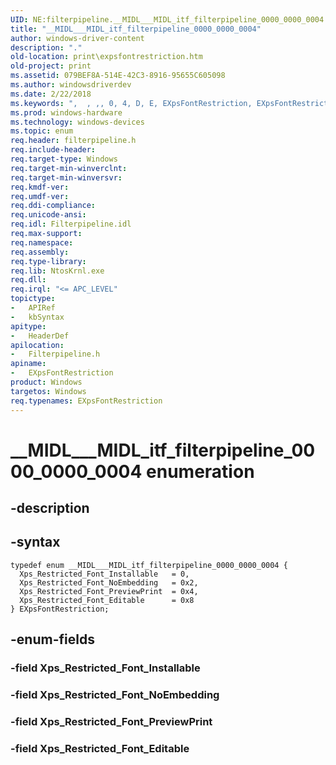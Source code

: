 ```yaml
---
UID: NE:filterpipeline.__MIDL___MIDL_itf_filterpipeline_0000_0000_0004
title: "__MIDL___MIDL_itf_filterpipeline_0000_0000_0004"
author: windows-driver-content
description: "."
old-location: print\expsfontrestriction.htm
old-project: print
ms.assetid: 079BEF8A-514E-42C3-8916-95655C605098
ms.author: windowsdriverdev
ms.date: 2/22/2018
ms.keywords: ",  , ,, 0, 4, D, E, EXpsFontRestriction, EXpsFontRestriction enumeration [Print Devices], F, I, L, M, R, X, Xps_Restricted_Font_Editable, Xps_Restricted_Font_Installable, Xps_Restricted_Font_NoEmbedding, Xps_Restricted_Font_PreviewPrint, _, __MIDL___MIDL_itf_filterpipeline_0000_0000_0004, c, e, f, filterpipeline/EXpsFontRestriction, filterpipeline/Xps_Restricted_Font_Editable, filterpipeline/Xps_Restricted_Font_Installable, filterpipeline/Xps_Restricted_Font_NoEmbedding, filterpipeline/Xps_Restricted_Font_PreviewPrint, i, l, n, o, p, print.expsfontrestriction, r, s, t"
ms.prod: windows-hardware
ms.technology: windows-devices
ms.topic: enum
req.header: filterpipeline.h
req.include-header: 
req.target-type: Windows
req.target-min-winverclnt: 
req.target-min-winversvr: 
req.kmdf-ver: 
req.umdf-ver: 
req.ddi-compliance: 
req.unicode-ansi: 
req.idl: Filterpipeline.idl
req.max-support: 
req.namespace: 
req.assembly: 
req.type-library: 
req.lib: NtosKrnl.exe
req.dll: 
req.irql: "<= APC_LEVEL"
topictype:
-	APIRef
-	kbSyntax
apitype:
-	HeaderDef
apilocation:
-	Filterpipeline.h
apiname:
-	EXpsFontRestriction
product: Windows
targetos: Windows
req.typenames: EXpsFontRestriction
---
```


# __MIDL___MIDL_itf_filterpipeline_0000_0000_0004 enumeration


## -description





## -syntax


````
typedef enum __MIDL___MIDL_itf_filterpipeline_0000_0000_0004 { 
  Xps_Restricted_Font_Installable   = 0,
  Xps_Restricted_Font_NoEmbedding   = 0x2,
  Xps_Restricted_Font_PreviewPrint  = 0x4,
  Xps_Restricted_Font_Editable      = 0x8
} EXpsFontRestriction;
````


## -enum-fields




### -field Xps_Restricted_Font_Installable


### -field Xps_Restricted_Font_NoEmbedding


### -field Xps_Restricted_Font_PreviewPrint


### -field Xps_Restricted_Font_Editable

